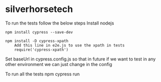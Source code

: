 # silverhorsetech

To run the tests follow the below steps
    Install nodejs

    npm install cypress --save-dev   

    npm install -D cypress-xpath  
        Add this line in e2e.js to use the xpath in tests 
        require('cypress-xpath')

Set baseUrl in cypress.config.js so that in future if we want to test in any other environment we can just change in the config

To run all the tests
    npm cypress run
